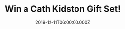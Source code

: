 ---
campaign-uuid: "c-6d10470e-33cc-4675-bf96-5eedae02fa11"
type: "Competition"
category: "Gifts"
date: "2019-12-11T06:00:00.000Z"
end-date: "2020-02-11T23:59:00.000Z"
disable-form: false
is_promoted: true
has_entry_page: true
title: "Win a Cath Kidston Gift Set!"
competition-description: "<p>A combination of the prettiest Cath Kidston prints, the\
  \ cottage patchwork design captures the spirit of the English countryside and gives\
  \ a nod to vintage style. Take your pick from a cleansing body wash, body scrub,\
  \ bath fizzers and softening hand cream. All fragranced with notes of honeysuckle\
  \ and sun-dappled cornflowers.</p>\n<p>Click below for a chance to win.</p>\n"
hero-header: "Win a Cath Kidston Gift Set!"
terms-confirmation: "N/A"
banner-img: "https://assets.expresslyapp.com/asset-7d4e96cb-e0e5-4893-9dca-043a109072fe.jpg"
logo-left-href: "https://club.expressly.io"
logo-left-image: "https://assets.expresslyapp.com/asset-8bb31755-71b3-453a-9e6a-da51d03b8ccc.jpg"
logo-left-title: "Expressly Club"
bg-image-hero: "https://assets.expresslyapp.com/asset-b2ed0441-79a2-498d-a73e-fa9c30d5621a.jpg"
bg-image-first: "https://assets.expresslyapp.com/asset-6afa38bc-10af-40e7-82eb-5dfd6f93c774.jpg"
section1-content: "<p>This Gift Set is packed to the brim with five luxury bath and\
  \ body treats. Cleansing body wash, naturally exfoliating walnut shell body scrub,\
  \ scented body lotion and two flowery bath fizzers for pampering me-time.</p>\n\
  <p>Scented with honeysuckle and sun-dappled cornflowers, with a twist of aromatic\
  \ bergamot and comforting vanilla. Let the Cottage Patchwork fragrance transport\
  \ you to cottage gardens in summer. A fabulous gift for a best friend or loved one\
  \ – and why not for you, too.</p>\n"
entry-title: "Win a Cath Kidston Gift Set!"
entry-content: "<p>Enter the draw to win Cath Kidston Gift Set by completing the form\
  \ below before 23:59 on the 11th of February 2020.</p>\n"
has-winner: false
prize-description: "Cath Kidston Gift Set!"
special-conditions: "Multiple entries are allowed up to one every day."
country-restrictions:
- "GB"
---